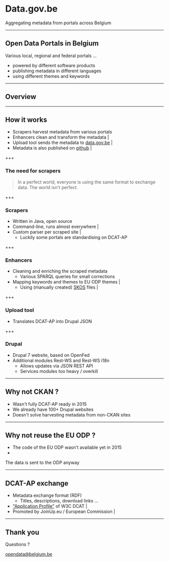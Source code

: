 # Data.gov.be

Aggregating metadata from portals across Belgium

---

## Open Data Portals in Belgium

Various local, regional and federal portals ...
- powered by different software products 
- publishing metadata in different languages
- using different themes and keywords

---

## Overview


---

## How it works

- Scrapers harvest metadata from various portals 
- Enhancers clean and transform the metadata |
- Upload tool sends the metadata to [data.gov.be](http://data.gov.be) |
- Metadata is also published on [github](https://github.com/fedict/dcat) |

+++

### The need for scrapers

> In a perfect world, everyone is using the same format to exchange data.
> The world isn't perfect.

+++

### Scrapers

- Written in Java, open source
- Command-line, runs almost everywhere |
- Custom parser per scraped site |
  - Luckily some portals are standardising on DCAT-AP

+++

### Enhancers

- Cleaning and enriching the scraped metadata
   - Various SPARQL queries for small corrections
- Mapping keywords and themes to EU ODP themes |
   - Using (manually created) [SKOS](https://www.w3.org/2004/02/skos/) files |

+++

### Upload tool

- Translates DCAT-AP into Drupal JSON

+++

### Drupal

- Drupal 7 website, based on OpenFed
- Additional modules Rest-WS and Rest-WS i18n
  - Allows updates via JSON REST API
  - Services modules too heavy / overkill

---

## Why not CKAN ?

- Wasn't fully DCAT-AP ready in 2015
- We already have 100+ Drupal websites
- Doesn't solve harvesting metadata from non-CKAN sites

---

## Why not reuse the EU ODP ?

- The code of the EU ODP wasn't available yet in 2015
- 

The data is sent to the ODP anyway

---

## DCAT-AP exchange

- Metadata exchange format (RDF)
  - Titles, descriptions, download links ...
- ["Application Profile"](https://joinup.ec.europa.eu/page/dcat-ap) of W3C DCAT |
- Promoted by JoinUp.eu / European Commission |

---

## Thank you

Questions ? 

[opendata@belgium.be](mailto:opendata@belgium.be)